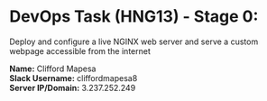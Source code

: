 # DevOps Task (HNG13) - Stage 0:

Deploy and configure a live NGINX web server and serve a custom webpage accessible from the internet

**Name:** Clifford Mapesa \
**Slack Username:** cliffordmapesa8 \
**Server IP/Domain:** 3.237.252.249

